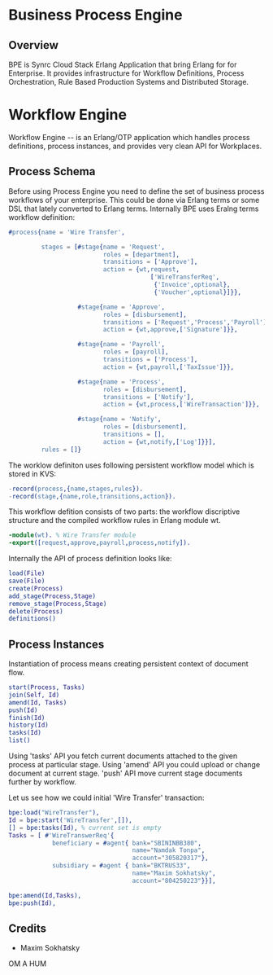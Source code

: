 Business Process Engine
=======================

Overview
--------

BPE is Synrc Cloud Stack Erlang Application that bring Erlang for for Enterprise.
It provides infrastructure for Workflow Definitions, Process Orchestration,
Rule Based Production Systems and Distributed Storage.

Workflow Engine
===============

Workflow Engine -- is an Erlang/OTP application which handles process definitions,
process instances, and provides very clean API for Workplaces.

Process Schema
--------------

Before using Process Engine you need to define the set of business process
workflows of your enterprise. This could be done via Erlang terms or some DSL
that lately converted to Erlang terms. Internally BPE uses Eralng terms
workflow definition:

```erlang
#process{name = 'Wire Transfer',

         stages = [#stage{name = 'Request',
                          roles = [department],
                          transitions = ['Approve'],
                          action = {wt,request,
                                       ['WireTransferReq',
                                        {'Invoice',optional},
                                        {'Voucher',optional}]}},

                   #stage{name = 'Approve',
                          roles = [disbursement],
                          transitions = ['Request','Process','Payroll'],
                          action = {wt,approve,['Signature']}},

                   #stage{name = 'Payroll',
                          roles = [payroll],
                          transitions = ['Process'],
                          action = {wt,payroll,['TaxIssue']}},

                   #stage{name = 'Process',
                          roles = [disbursement],
                          transitions = ['Notify'],
                          action = {wt,process,['WireTransaction']}},

                   #stage{name = 'Notify',
                          roles = [disbursement],
                          transitions = [],
                          action = {wt,notify,['Log']}}],
         rules = []}
```

The worklow definiton uses following persistent workflow model which is stored in KVS:

```erlang
-record(process,{name,stages,rules}).
-record(stage,{name,role,transitions,action}).
```

This workflow defition consists of two parts: the workflow discriptive structure
and the compiled workflow rules in Erlang module wt.

```erlang
-module(wt). % Wire Transfer module
-export([request,approve,payroll,process,notify]).
```

Internally the API of process definition looks like:

```erlang
load(File)
save(File)
create(Process)
add_stage(Process,Stage)
remove_stage(Process,Stage)
delete(Process)
definitions()
```
Process Instances
-----------------

Instantiation of process means creating persistent context of document flow.

```erlang
start(Process, Tasks)
join(Self, Id)
amend(Id, Tasks)
push(Id)
finish(Id)
history(Id)
tasks(Id)
list()
```

Using 'tasks' API you fetch current documents attached to the given
process at particular stage. Using 'amend' API you could upload or
change document at current stage. 'push' API move current
stage documents further by workflow.

Let us see how we could initial 'Wire Transfer' transaction:

```erlang
bpe:load("WireTransfer"),
Id = bpe:start('WireTransfer',[]),
[] = bpe:tasks(Id), % current set is empty
Tasks = [ #'WireTranswerReq'{
            beneficiary = #agent{ bank="SBININBB380",
                                  name="Namdak Tonpa",
                                  account="305820317"},
            subsidiary = #agent { bank="BKTRUS33",
                                  name="Maxim Sokhatsky",
                                  account="804250223"}}],

bpe:amend(Id,Tasks),
bpe:push(Id),
```

Credits
-------

* Maxim Sokhatsky

OM A HUM
